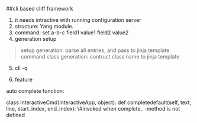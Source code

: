 
##cli based cliff framework
1. it needs intractive with running configuration server  
2. structure: Yang module.
3. command: set a-b-c field1 value1 field2 value2
4. generation setup  
> setup generation: parse all entries, and pass to jinja template  
> command class generation: contruct class name to jinja template  
5. cli -q  

6. feature  
<p>auto complete function:</p>
class InteractiveCmd(InteractiveApp, object):  
   def completedefault(self, text, line, start_index, end_index):
   \#invoked when complete_<commandname> -method is not defined
